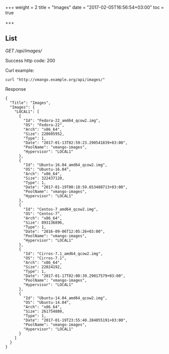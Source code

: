 +++
weight = 2
title = "Images"
date = "2017-02-05T16:56:54+03:00"
toc = true

+++

## List

*GET /api/images/*

Success http code: 200

Curl example:

    curl "http://vmango.example.org/api/images/"

Response

    {
      "Title": "Images",
      "Images": {
        "LOCAL1": [
          {
            "Id": "Fedora-22_amd64_qcow2.img",
            "OS": "Fedora-22",
            "Arch": "x86_64",
            "Size": 228605952,
            "Type": 1,
            "Date": "2017-01-13T02:59:23.290541839+03:00",
            "PoolName": "vmango-images",
            "Hypervisor": "LOCAL1"
          },
          {
            "Id": "Ubuntu-16.04_amd64_qcow2.img",
            "OS": "Ubuntu-16.04",
            "Arch": "x86_64",
            "Size": 322437120,
            "Type": 1,
            "Date": "2017-01-19T00:18:59.653488713+03:00",
            "PoolName": "vmango-images",
            "Hypervisor": "LOCAL1"
          },
          {
            "Id": "Centos-7_amd64_qcow2.img",
            "OS": "Centos-7",
            "Arch": "x86_64",
            "Size": 893136896,
            "Type": 1,
            "Date": "2016-09-06T12:05:26+03:00",
            "PoolName": "vmango-images",
            "Hypervisor": "LOCAL1"
          },
          {
            "Id": "Cirros-7.1_amd64_qcow2.img",
            "OS": "Cirros-7.1",
            "Arch": "x86_64",
            "Size": 22024192,
            "Type": 1,
            "Date": "2017-01-17T02:00:39.29017579+03:00",
            "PoolName": "vmango-images",
            "Hypervisor": "LOCAL1"
          },
          {
            "Id": "Ubuntu-14.04_amd64_qcow2.img",
            "OS": "Ubuntu-14.04",
            "Arch": "x86_64",
            "Size": 261754880,
            "Type": 1,
            "Date": "2017-01-19T23:55:40.284055191+03:00",
            "PoolName": "vmango-images",
            "Hypervisor": "LOCAL1"
          }
        ]
      }
    }

